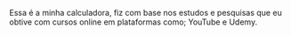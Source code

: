 Essa é a minha calculadora, fiz com base nos estudos e pesquisas que eu obtive com cursos online em plataformas como; 
YouTube e Udemy.